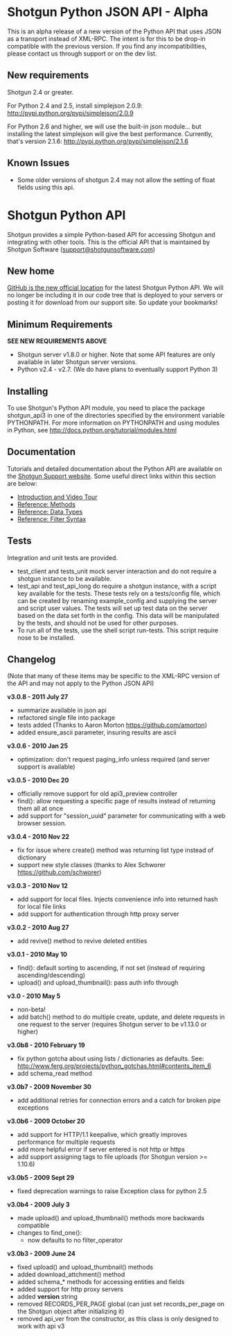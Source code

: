 # Shotgun Python JSON API - Alpha

This is an alpha release of a new version of the Python API that uses JSON as a transport instead of XML-RPC. The intent is for this to be drop-in compatible with the previous version. If you find any incompatibilities, please contact us through support or on the dev list. 

## New requirements

Shotgun 2.4 or greater.

For Python 2.4 and 2.5, install simplejson 2.0.9: http://pypi.python.org/pypi/simplejson/2.0.9

For Python 2.6 and higher, we will use the built-in json module... but installing the latest simplejson will give the best performance. Currently, that's version 2.1.6: http://pypi.python.org/pypi/simplejson/2.1.6


## Known Issues
- Some older versions of shotgun 2.4  may not allow the setting of float fields using this api.


# Shotgun Python API

Shotgun provides a simple Python-based API for accessing Shotgun and integrating with other tools. This is the official API that is maintained by Shotgun Software (support@shotgunsoftware.com)

## New home

[GitHub is the new official location](http://github.com/shotgunsoftware/python-api) for the latest Shotgun Python API. We will no longer be including it in our code tree that is deployed to your servers or posting it for download from our support site. So update your bookmarks!

## Minimum Requirements
**SEE NEW REQUIREMENTS ABOVE**  
- Shotgun server v1.8.0 or higher. Note that some API features are only available in later Shotgun server versions.
- Python v2.4 - v2.7. (We do have plans to eventually support Python 3)

## Installing
To use Shotgun's Python API module, you need to place the package shotgun_api3 in one of the directories specified by the environment variable PYTHONPATH. For more information on PYTHONPATH and using modules in Python, see http://docs.python.org/tutorial/modules.html

## Documentation
Tutorials and detailed documentation about the Python API are available on the [Shotgun Support website](https://support.shotgunsoftware.com/forums/48807-developer-api-info). 
Some useful direct links within this section are below:

* [Introduction and Video Tour](https://support.shotgunsoftware.com/entries/38181-api-introduction-video-tour)  
* [Reference: Methods](https://github.com/shotgunsoftware/python-api/wiki/Reference%3A-Methods)
* [Reference: Data Types](https://github.com/shotgunsoftware/python-api/wiki/Reference%3A-Data-Types)
* [Reference: Filter Syntax](https://github.com/shotgunsoftware/python-api/wiki/Reference%3A-Filter-Syntax)

## Tests
Integration and unit tests are provided.
- test_client and tests_unit mock server interaction and do not require a shotgun instance to be available.
- test_api and test_api_long do require a shotgun instance, with a script key available for the tests. These tests rely on a tests/config file, which can be created by renaming example_config and supplying the server and script user values. The tests will set up test data on the server based on the data set forth in the config. This data will be manipulated by the tests, and should not be used for other purposes.
- To run all of the tests, use the shell script run-tests. This script require nose to be installed.

## Changelog
(Note that many of these items may be specific to the XML-RPC version of the API and may not apply to the Python JSON API)  
  

**v3.0.8 - 2011 July 27**
  
  + summarize available in json api
  + refactored single file into package
  + tests added (Thanks to Aaron Morton https://github.com/amorton)
  + added ensure_ascii parameter, insuring results are ascii

**v3.0.6 - 2010 Jan 25**
 
  + optimization: don't request paging_info unless required (and server support is available)

**v3.0.5 - 2010 Dec 20**
 
  + officially remove support for old api3_preview controller
  + find(): allow requesting a specific page of results instead of returning them all at once
  + add support for "session_uuid" parameter for communicating with a web browser session.
 
**v3.0.4 - 2010 Nov 22**

  + fix for issue where create() method was returning list type instead of dictionary
  + support new style classes (thanks to Alex Schworer https://github.com/schworer)

**v3.0.3 - 2010 Nov 12**

  + add support for local files. Injects convenience info into returned hash for local file links
  + add support for authentication through http proxy server

**v3.0.2 - 2010 Aug 27**

  + add revive() method to revive deleted entities

**v3.0.1 - 2010 May 10**

  + find(): default sorting to ascending, if not set (instead of requiring ascending/descending)
  + upload() and upload_thumbnail(): pass auth info through

**v3.0 - 2010 May 5** 

  + non-beta! 
  + add batch() method to do multiple create, update, and delete requests in one 
      request to the server (requires Shotgun server to be v1.13.0 or higher)

**v3.0b8 - 2010 February 19** 

  + fix python gotcha about using lists / dictionaries as defaults. 
      See: http://www.ferg.org/projects/python_gotchas.html#contents_item_6 
  + add schema_read method

**v3.0b7 - 2009 November 30** 

  + add additional retries for connection errors and a catch for broken pipe exceptions

**v3.0b6 - 2009 October 20** 

  + add support for HTTP/1.1 keepalive, which greatly improves performance for multiple requests 
  + add more helpful error if server entered is not http or https 
  + add support assigning tags to file uploads (for Shotgun version >= 1.10.6)

**v3.0b5 - 2009 Sept 29** 

  + fixed deprecation warnings to raise Exception class for python 2.5

**v3.0b4 - 2009 July 3** 

  + made upload() and upload_thumbnail() methods more backwards compatible 
  + changes to find_one(): 
    + now defaults to no filter_operator

**v3.0b3 - 2009 June 24**

  + fixed upload() and upload_thumbnail() methods
  + added download_attchment() method
  + added schema_* methods for accessing entities and fields
  + added support for http proxy servers
  + added __version__ string
  + removed RECORDS_PER_PAGE global (can just set records_per_page on the Shotgun object after initializing it)
  + removed api_ver from the constructor, as this class is only designed to work with api v3
